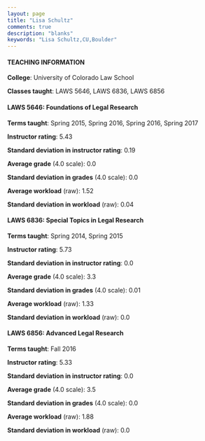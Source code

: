 ```yaml
---
layout: page
title: "Lisa Schultz" 
comments: true
description: "blanks"
keywords: "Lisa Schultz,CU,Boulder"
---
```

<head>
<script src="https://ajax.googleapis.com/ajax/libs/jquery/2.1.3/jquery.min.js"></script>
<script src="https://dl.dropboxusercontent.com/s/pc42nxpaw1ea4o9/highcharts.js?dl=0"></script>
<!-- <script src="../assets/js/highcharts.js"></script> -->
<style type="text/css">@font-face {
	font-family: "Bebas Neue";
	src: url(https://www.filehosting.org/file/details/544349/BebasNeue Regular.otf) format("opentype");
	}
	h1.Bebas { 
		font-family: "Bebas Neue", Verdana, Tahoma;
	}
</style>
</head>
	   
#### TEACHING INFORMATION

**College**: University of Colorado Law School

**Classes taught**: LAWS 5646, LAWS 6836, LAWS 6856

#### LAWS 5646: Foundations of Legal Research

**Terms taught**: Spring 2015, Spring 2016, Spring 2016, Spring 2017

**Instructor rating**: 5.43

**Standard deviation in instructor rating**: 0.19

**Average grade** (4.0 scale): 0.0

**Standard deviation in grades** (4.0 scale): 0.0

**Average workload** (raw): 1.52

**Standard deviation in workload** (raw): 0.04

#### LAWS 6836: Special Topics in Legal Research

**Terms taught**: Spring 2014, Spring 2015

**Instructor rating**: 5.73

**Standard deviation in instructor rating**: 0.0

**Average grade** (4.0 scale): 3.3

**Standard deviation in grades** (4.0 scale): 0.01

**Average workload** (raw): 1.33

**Standard deviation in workload** (raw): 0.0

#### LAWS 6856: Advanced Legal Research

**Terms taught**: Fall 2016

**Instructor rating**: 5.33

**Standard deviation in instructor rating**: 0.0

**Average grade** (4.0 scale): 3.5

**Standard deviation in grades** (4.0 scale): 0.0

**Average workload** (raw): 1.88

**Standard deviation in workload** (raw): 0.0

